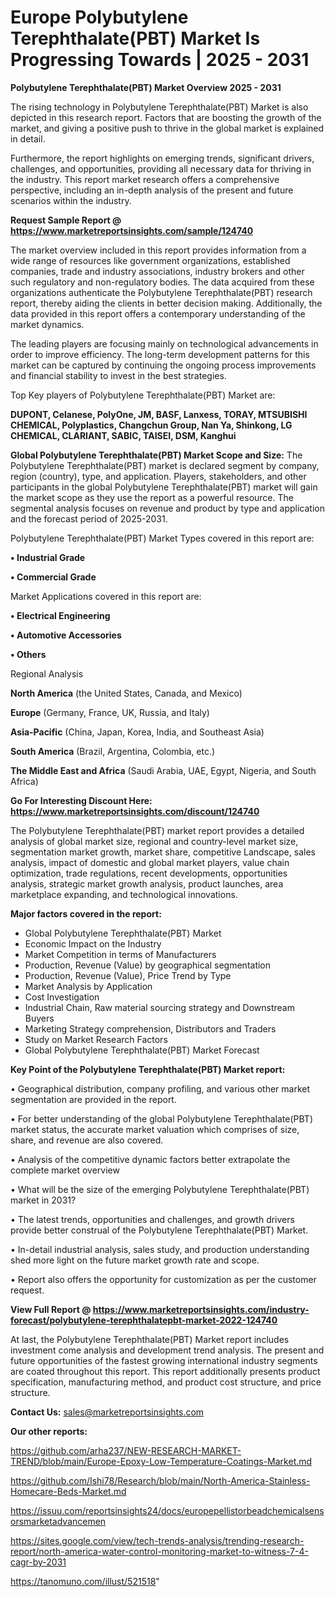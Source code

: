 # Europe Polybutylene Terephthalate(PBT) Market Is Progressing Towards | 2025 - 2031

<Strong> Polybutylene Terephthalate(PBT) Market Overview 2025 - 2031</strong>

The rising technology in Polybutylene Terephthalate(PBT) Market is also depicted in this research report. Factors that are boosting the growth of the market, and giving a positive push to thrive in the global market is explained in detail.

Furthermore, the report highlights on emerging trends, significant drivers, challenges, and opportunities, providing all necessary data for thriving in the industry. This report market research offers a comprehensive perspective, including an in-depth analysis of the present and future scenarios within the industry.

<strong>Request Sample Report @ <a href=https://www.marketreportsinsights.com/sample/124740>https://www.marketreportsinsights.com/sample/124740</a></strong>

The market overview included in this report provides information from a wide range of resources like government organizations, established companies, trade and industry associations, industry brokers and other such regulatory and non-regulatory bodies. The data acquired from these organizations authenticate the Polybutylene Terephthalate(PBT) research report, thereby aiding the clients in better decision making. Additionally, the data provided in this report offers a contemporary understanding of the market dynamics.

The leading players are focusing mainly on technological advancements in order to improve efficiency. The long-term development patterns for this market can be captured by continuing the ongoing process improvements and financial stability to invest in the best strategies.

Top Key players of Polybutylene Terephthalate(PBT) Market are:

<strong>DUPONT, Celanese, PolyOne, JM, BASF, Lanxess, TORAY, MTSUBISHI CHEMICAL, Polyplastics, Changchun Group, Nan Ya, Shinkong, LG CHEMICAL, CLARIANT, SABIC, TAISEI, DSM, Kanghui</strong>

<strong><b>Global Polybutylene Terephthalate(PBT) Market Scope and Size:</b></strong>
The Polybutylene Terephthalate(PBT) market is declared segment by company, region (country), type, and application. Players, stakeholders, and other participants in the global Polybutylene Terephthalate(PBT) market will gain the market scope as they use the report as a powerful resource. The segmental analysis focuses on revenue and product by type and application and the forecast period of 2025-2031.

Polybutylene Terephthalate(PBT) Market Types covered in this report are:

<strong>• Industrial Grade

• Commercial Grade</strong>

Market Applications covered in this report are:

<strong>• Electrical Engineering

• Automotive Accessories

• Others</strong> 

Regional Analysis

<strong>North America</strong> (the United States, Canada, and Mexico)

<strong>Europe</strong> (Germany, France, UK, Russia, and Italy)

<strong>Asia-Pacific</strong> (China, Japan, Korea, India, and Southeast Asia)

<strong>South America</strong> (Brazil, Argentina, Colombia, etc.)

<strong>The Middle East and Africa</strong> (Saudi Arabia, UAE, Egypt, Nigeria, and South Africa)

<strong>Go For Interesting Discount Here: <a href=https://www.marketreportsinsights.com/discount/124740>https://www.marketreportsinsights.com/discount/124740</a></strong>

The Polybutylene Terephthalate(PBT) market report provides a detailed analysis of global market size, regional and country-level market size, segmentation market growth, market share, competitive Landscape, sales analysis, impact of domestic and global market players, value chain optimization, trade regulations, recent developments, opportunities analysis, strategic market growth analysis, product launches, area marketplace expanding, and technological innovations.

<strong><b>Major factors covered in the report:</b></strong>
<ul>
  <li>Global Polybutylene Terephthalate(PBT) Market </li>
  <li>Economic Impact on the Industry</li>
  <li>Market Competition in terms of Manufacturers</li>
  <li>Production, Revenue (Value) by geographical segmentation</li>
  <li>Production, Revenue (Value), Price Trend by Type</li>
  <li>Market Analysis by Application</li>
  <li>Cost Investigation</li>
  <li>Industrial Chain, Raw material sourcing strategy and Downstream Buyers</li>
  <li>Marketing Strategy comprehension, Distributors and Traders</li>
  <li>Study on Market Research Factors</li>
  <li>Global Polybutylene Terephthalate(PBT) Market Forecast</li>
</ul>

<strong><b>Key Point of the Polybutylene Terephthalate(PBT) Market report:</b></strong>

• Geographical distribution, company profiling, and various other market segmentation are provided in the report.

• For better understanding of the global Polybutylene Terephthalate(PBT) market status, the accurate market valuation which comprises of size, share, and revenue are also covered.

• Analysis of the competitive dynamic factors better extrapolate the complete market overview

• What will be the size of the emerging Polybutylene Terephthalate(PBT) market in 2031?

• The latest trends, opportunities and challenges, and growth drivers provide better construal of the Polybutylene Terephthalate(PBT) Market.

• In-detail industrial analysis, sales study, and production understanding shed more light on the future market growth rate and scope.

• Report also offers the opportunity for customization as per the customer request.

<strong><b>View Full Report @ <a href=https://www.marketreportsinsights.com/industry-forecast/polybutylene-terephthalatepbt-market-2022-124740>https://www.marketreportsinsights.com/industry-forecast/polybutylene-terephthalatepbt-market-2022-124740</a></b></strong>


At last, the Polybutylene Terephthalate(PBT) Market report includes investment come analysis and development trend analysis. The present and future opportunities of the fastest growing international industry segments are coated throughout this report. This report additionally presents product specification, manufacturing method, and product cost structure, and price structure.

<strong>Contact Us:</strong>
sales@marketreportsinsights.com

<strong>Our other reports:</strong>

<a href=https://github.com/arha237/NEW-RESEARCH-MARKET-TREND/blob/main/Europe-Epoxy-Low-Temperature-Coatings-Market.md>https://github.com/arha237/NEW-RESEARCH-MARKET-TREND/blob/main/Europe-Epoxy-Low-Temperature-Coatings-Market.md</a>

<a href=https://github.com/Ishi78/Research/blob/main/North-America-Stainless-Homecare-Beds-Market.md>https://github.com/Ishi78/Research/blob/main/North-America-Stainless-Homecare-Beds-Market.md</a>

<a href=https://issuu.com/reportsinsights24/docs/europepellistorbeadchemicalsensorsmarketadvancemen>https://issuu.com/reportsinsights24/docs/europepellistorbeadchemicalsensorsmarketadvancemen</a>

<a href=https://sites.google.com/view/tech-trends-analysis/trending-research-report/north-america-water-control-monitoring-market-to-witness-7-4-cagr-by-2031>https://sites.google.com/view/tech-trends-analysis/trending-research-report/north-america-water-control-monitoring-market-to-witness-7-4-cagr-by-2031</a>

<a href=https://tanomuno.com/illust/521518>https://tanomuno.com/illust/521518</a>"
